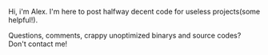 Hi, i'm Alex. I'm here to post halfway decent code for useless projects(some helpful!).

Questions, comments, crappy unoptimized binarys and source codes? Don't contact me!
